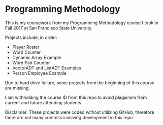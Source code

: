 # Programming Methodology

This is my coursework from my Programming Methodology course I took in Fall 2017 at San Francisco State University.

Projects include, in order:
- Player Roster
- Word Counter
- Dynamic Array Example
- Word Pair Counter
- VectorADT and ListADT Examples
- Person Employee Example

Due to hard drive failure, some projects from the beginning of this course are missing.

I am withholding the course ID from this repo to avoid plagiarism from current and future attending students.

Disclaimer: These projects were coded without utilizing GitHub, therefore there are not many commits involving development in this repo.